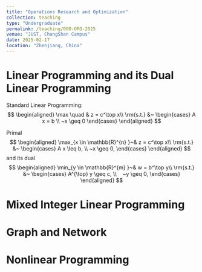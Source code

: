 ```yaml
---
title: "Operations Research and Optimization"
collection: teaching
type: "Undergraduate"
permalink: /teaching/000-ORO-2025
venue: "JUST, ChangShan Campus"
date: 2025-02-17
location: "Zhenjiang, China"
---
```



Linear Programming and its Dual Linear Programming
======
Standard Linear Programming:      
$$
	\begin{aligned}
			\max \quad & z = c^\top x\\
			\rm{s.t.} &~
			\begin{cases} 
				A x =  b  \\
				 ~x \geq  0
			\end{cases} 
	\end{aligned}
$$

Primal
$$
    \begin{aligned}
        \max_{x \in \mathbb{R}^{n} }~& z = c^\top x\\
	    \rm{s.t.} &~
		\begin{cases} 
		      A x \leq  b,  \\
			~x \geq  0,
		\end{cases} 
    \end{aligned}
$$
and its dual 
$$
    \begin{aligned}
        \min_{y \in \mathbb{R}^{m} }~& w = b^\top y\\
	    \rm{s.t.} &~
		\begin{cases} 
		      A^{\top} y \geq  c,  \\   
			~y \geq  0,
		\end{cases} 
    \end{aligned}
$$

Mixed Integer Linear Programming
======

Graph and Network
======

Nonlinear Programming
======

